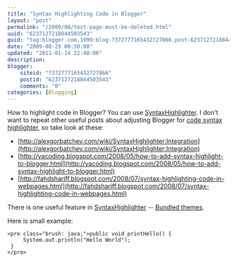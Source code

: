 ```yaml
---
title: "Syntax Highlighting Code in Blogger"
layout: "post"
permalink: "/2009/08/test-page-must-be-deleted.html"
uuid: "6237127218844503543"
guid: "tag:blogger.com,1999:blog-7372777165432727866.post-6237127218844503543"
date: "2009-08-29 00:30:00"
updated: "2011-01-14 22:40:06"
description: 
blogger:
    siteid: "7372777165432727866"
    postid: "6237127218844503543"
    comments: "0"
categories: [Blogging]
---
```


How to highlight code in Blogger? You can use [SyntaxHighlighter](http://alexgorbatchev.com/wiki/SyntaxHighlighter).
I don't want to repeat other useful posts about adjusting Blogger for [code syntax highlighter](http://en.wikipedia.org/wiki/Syntax_highlighting "http://en.wikipedia.org/wiki/Syntax_highlighting"), so take look at these:

*   [http://alexgorbatchev.com/wiki/SyntaxHighlighter:Integration](http://alexgorbatchev.com/wiki/SyntaxHighlighter:Integration)
*   [http://yacoding.blogspot.com/2008/05/how-to-add-syntax-highlight-to-blogger.html](http://yacoding.blogspot.com/2008/05/how-to-add-syntax-highlight-to-blogger.html)
*   [http://fahdshariff.blogspot.com/2008/07/syntax-highlighting-code-in-webpages.html](http://fahdshariff.blogspot.com/2008/07/syntax-highlighting-code-in-webpages.html)

There is one useful feature in [SyntaxHighlighter](http://alexgorbatchev.com/wiki/SyntaxHighlighter) -- [Bundled themes](http://alexgorbatchev.com/wiki/SyntaxHighlighter:Themes "SyntaxHighlighter:Themes").

Here is small example:
```
<pre class="brush: java;">public void printHello() {  
     System.out.println("Hello World");  
 }  
</pre>
```